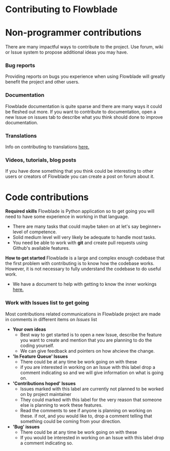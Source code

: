 # Contributing to Flowblade

# Non-programmer contributions

There are many impactful ways to contribute to the project. Use forum, wiki or Issue system to propose additional ideas you may have.

### Bug reports

Providing reports on bugs you experience when using Flowblade will greatly benefit the project and other users. 

### Documentation

Flowblade documentation is quite sparse and there are many ways it could be fleshed out more. If you want to contribute to documentation, open a new Issue on issues tab to describe what you think should done to improve documentation.

### Translations

Info on contributing to translations [here.](CREATING_TRANSLATION.md)

### Videos, tutorials, blog posts

If you have done something that you think could be interesting to other users or creators of Flowblade you can create a post on forum about it.

# Code contributions

**Required skills** Flowblade is Python application so to get going you will need to have some experience in working in that language.

* There are many tasks that could maybe taken on at let's say beginner+ level of competence.
* Solid medium level will very likely be adequate to handle most tasks.
* You need be able to work with **git** and create pull requests using Github's available features.

**How to get started** Flowblade is a large and complex enough codebase that the first problem with contributing is to know how the codebase works. However, it is not necessary to fully understand the codebase to do useful work.

* We have a document to help with getting to know the inner workings [here.](codeoverview/CodebaseOverview.md)

### Work with Issues list to get going

Most contributions related communications in Flowblade project are made in comments in different items on *Issues* list

* **Your own ideas** 
  * Best way to get started is to open a new Issue, describe the feature you want to create and mention that you are planning to do the coding yourself. 
  * We can give feedback and pointers on how ahcieve the change.
* **'In Feature Queue' Issues**
  * There could be at any time be work going on with these
  * if you are interested in working on an Issue with this label drop a comment indicating so and we will give information on what is going on.
* **'Contributions hoped' Issues**
  * Issues marked with this label are currently not planned to be worked on by project maintainer 
  * They could marked with this label for the very reason that someone else is planning to work these features. 
  * Read the comments to see if anyone is planning on working on these. if not, and you would like to, drop a comment telling that something could be coming from your direction.
* **'Bug' issues**
  * There could be at any time be work going on with these
  * If you would be interested in working on an Issue with this label drop a comment indicating so.


